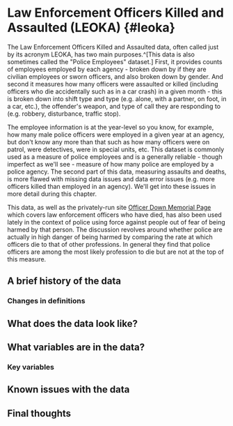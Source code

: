 # Law Enforcement Officers Killed and Assaulted (LEOKA) {#leoka}

The Law Enforcement Officers Killed and Assaulted data, often called just by its acronym LEOKA, has two main purposes.^[This data is also sometimes called the "Police Employees" dataset.] First, it provides counts of employees employed by each agency - broken down by if they are civilian employees or sworn officers, and also broken down by gender. And second it measures how many officers were assaulted or killed (including officers who die accidentally such as in a car crash) in a given month - this is broken down into shift type and type (e.g. alone, with a partner, on foot, in a car, etc.), the offender's weapon, and type of call they are responding to (e.g. robbery, disturbance, traffic stop).

The employee information is at the year-level so you know, for example, how many male police officers were employed in a given year at an agency, but don't know any more than that such as how many officers were on patrol, were detectives, were in special units, etc. This dataset is commonly used as a measure of police employees and is a generally reliable - though imperfect as we'll see - measure of how many police are employed by a police agency. 
The second part of this data, measuring assaults and deaths,  is more flawed with missing data issues and data error issues (e.g. more officers killed than employed in an agency). We'll get into these issues in more detail during this chapter.

This data, as well as the privately-run site [Officer Down Memorial Page](https://www.odmp.org/) which covers law enforcement officers who have died, has also been used lately in the context of police using force against people out of fear of being harmed by that person. The discussion revolves around whether police are actually in high danger of being harmed by comparing the rate at which officers die to that of other professions. In general they find that police officers are among the most likely profession to die but are not at the top of this measure. 

## A brief history of the data

### Changes in definitions

## What does the data look like?



## What variables are in the data?

### Key variables

## Known issues with the data

## Final thoughts
